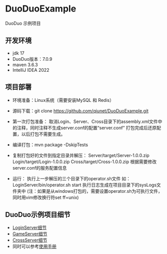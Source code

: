 # DuoDuoExample
DuoDuo 示例项目

## 开发环境
* jdk 17
* DuoDuo版本：7.0.9 
* maven 3.6.3
* IntelliJ IDEA 2022

## 项目部署
* 环境准备：Linux系统（需要安装MySQL 和 Redis）
* 源码下载：git clone https://github.com/qiunet/DuoDuoExample.git
* 第一次打包准备： 
  取消Login、Server、Cross目录下的assembly.xml文件中的注释，同时注释不生成server.conf的配置“<exclude>server.conf</exclude>”
  打包完成后还原配置，以后打包不需要生成。
* 编译打包：mvn package -DskipTests
* 复制打包好的文件到指定目录并解压：
  Server/target/Server-1.0.0.zip
  Login/target/Login-1.0.0.zip
  Cross/target/Cross-1.0.0.zip
  根据需要修改server.conf的服务配置信息
  
* 运行：
    执行上一步解压的三个目录下的operator.sh文件
    如：LoginServer/bin/operator.sh start
    执行日志生成在项目目录下的sysLogs文件夹中
  (注：如果是从windows打包的，需要设置operator.sh为可执行文件，同时用vim修改换行符set ff=unix)
  

## DuoDuo示例项目细节
* [LoginServer细节](Login/README.md)
* [GameServer细节](Server/README.md)
* [CrossServer细节](Cross/README.md)
* 同时可以参考[使用手册](http://www.github.com/qiunet/DuoDuo/wiki)


